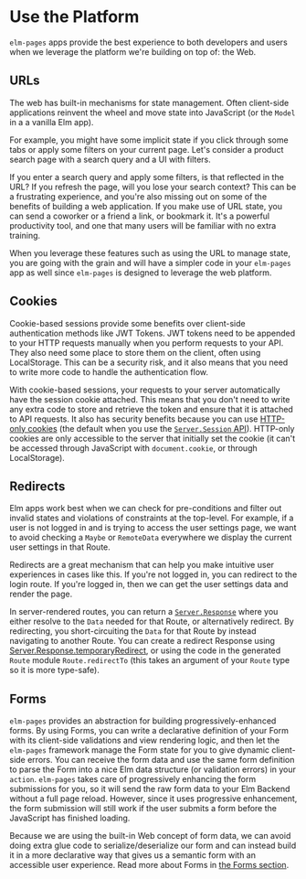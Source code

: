 # Use the Platform

`elm-pages` apps provide the best experience to both developers and users when we leverage the platform we're building on top of: the Web.

## URLs

The web has built-in mechanisms for state management. Often client-side applications reinvent the wheel and move state into JavaScript (or the `Model` in a a vanilla Elm app).

For example, you might have some implicit state if you click through some tabs or apply some filters on your current page. Let's consider a product search page with a search query and a UI with filters.

If you enter a search query and apply some filters, is that reflected in the URL? If you refresh the page, will you lose your search context? This can be a frustrating experience, and you're also missing out on some of the benefits of building a web application. If you make use of URL state, you can send a coworker or a friend a link, or bookmark it. It's a powerful productivity tool, and one that many users will be familiar with no extra training.

When you leverage these features such as using the URL to manage state, you are going with the grain and will have a simpler code in your `elm-pages` app as well since `elm-pages` is designed to leverage the web platform.

## Cookies

Cookie-based sessions provide some benefits over client-side authentication methods like JWT Tokens. JWT tokens need to be appended to your HTTP requests manually when you perform requests to your API. They also need some place to store them on the client, often using LocalStorage. This can be a security risk, and it also means that you need to write more code to handle the authentication flow.

With cookie-based sessions, your requests to your server automatically have the session cookie attached. This means that you don't need to write any extra code to store and retrieve the token and ensure that it is attached to API requests. It also has security benefits because you can use [HTTP-only cookies](https://developer.mozilla.org/en-US/docs/Web/HTTP/Headers/Set-Cookie#httponly) (the default when you use the [`Server.Session` API](https://package.elm-lang.org/packages/dillonkearns/elm-pages/latest/Server-Session)). HTTP-only cookies are only accessible to the server that initially set the cookie (it can't be accessed through JavaScript with `document.cookie`, or through LocalStorage).

## Redirects

Elm apps work best when we can check for pre-conditions and filter out invalid states and violations of constraints at the top-level. For example, if a user is not logged in and is trying to access the user settings page, we want to avoid checking a `Maybe` or `RemoteData` everywhere we display the current user settings in that Route.

Redirects are a great mechanism that can help you make intuitive user experiences in cases like this. If you're not logged in, you can redirect to the login route. If you're logged in, then we can get the user settings data and render the page.

In server-rendered routes, you can return a [`Server.Response`](https://package.elm-lang.org/packages/dillonkearns/elm-pages/latest/Server-Response) where you either resolve to the `Data` needed for that Route, or alternatively redirect. By redirecting, you short-circuiting the `Data` for that Route by instead navigating to another Route. You can create a redirect Response using [Server.Response.temporaryRedirect](https://package.elm-lang.org/packages/dillonkearns/elm-pages/latest/Server-Response#temporaryRedirect), or using the code in the generated `Route` module `Route.redirectTo` (this takes an argument of your `Route` type so it is more type-safe).

## Forms

`elm-pages` provides an abstraction for building progressively-enhanced forms. By using Forms, you can write a declarative definition of your Form with its client-side validations and view rendering logic, and then let the `elm-pages` framework manage the Form state for you to give dynamic client-side errors. You can receive the form data and use the same form definition to parse the Form into a nice Elm data structure (or validation errors) in your `action`. `elm-pages` takes care of progressively enhancing the form submissions for you, so it will send the raw form data to your Elm Backend without a full page reload. However, since it uses progressive enhancement, the form submission will still work if the user submits a form before the JavaScript has finished loading.

Because we are using the built-in Web concept of form data, we can avoid doing extra glue code to serialize/deserialize our form and can instead build it in a more declarative way that gives us a semantic form with an accessible user experience. Read more about Forms in [the Forms section](/docs/forms).
